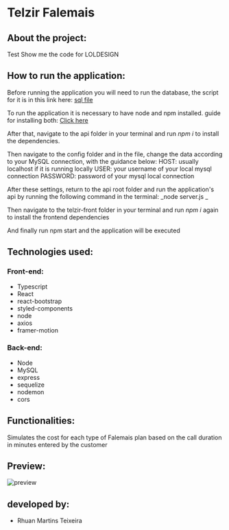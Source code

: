 # Telzir Falemais

## About the project:
Test Show me the code for LOLDESIGN

## How to run the application:
Before running the application you will need to run the database, the script for it is in this link here:
[sql file](/bd/scriptCreateDatabasev2.sql)

To run the application it is necessary to have node and npm installed.
guide for installing both: [Click here](https://www.taniarascia.com/how-to-install-and-use-node-js-and-npm-mac-and-windows/)

After that, navigate to the api folder in your terminal and run _npm i_ to install the dependencies.

Then navigate to the config folder and in the file, change the data according to your MySQL connection, with the guidance below:
HOST: usually localhost if it is running locally
USER: your username of your local mysql connection
PASSWORD: password of your mysql local connection

After these settings, return to the api root folder and run the application's api by running the following command in the terminal: _node server.js _

Then navigate to the telzir-front folder in your terminal and run _npm i_ again to install the frontend dependencies

And finally run npm start and the application will be executed

## Technologies used:

### Front-end:
- Typescript
- React
- react-bootstrap
- styled-components
- node
- axios
- framer-motion

### Back-end:
- Node
- MySQL
- express
- sequelize
- nodemon
- cors


## Functionalities:
Simulates the cost for each type of Falemais plan based on the call duration in minutes entered by the customer

## Preview:

![preview](/src/assets/images/telzirScreenshotForReadme.png "preview")


## developed by:

- Rhuan Martins Teixeira
